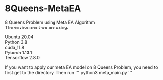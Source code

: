 # 8Queens-MetaEA
8 Queens Problem using Meta EA Algorithm\
The environment we are using:

Ubuntu 20.04\
Python 3.8\
cuda_11.8\
Pytorch 1.13.1\
Tensorflow 2.8.0


If you want to apply our meta EA model on 8 Queens Problem, you need to first get to the directory.
Then run
'''
python3 meta_main.py
'''

